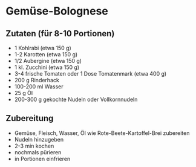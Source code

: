 # Gemüse-Bolognese

## Zutaten (für 8-10 Portionen)
 + 1 Kohlrabi (etwa 150 g)
 + 1-2 Karotten (etwa 150 g)
 + 1/2 Aubergine (etwa 150 g)
 + 1 kl. Zucchini (etwa 150 g)
 + 3-4 frische Tomaten oder 1 Dose Tomatenmark (etwa 400 g)
 + 200 g Rinderhack
 + 100-200 ml Wasser
 + 25 g Öl
 + 200-300 g gekochte Nudeln oder Vollkornnudeln

## Zubereitung
 + Gemüse, Fleisch, Wasser, Öl wie Rote-Beete-Kartoffel-Brei zubereiten
 + Nudeln hinzugeben
 + 2-3 min kochen
 + nochmals pürieren
 + in Portionen einfrieren

